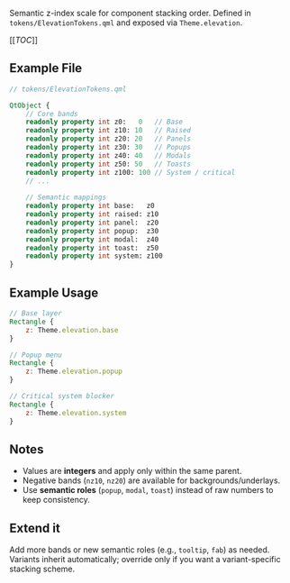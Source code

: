 Semantic z-index scale for component stacking order. Defined in `tokens/ElevationTokens.qml` and exposed via `Theme.elevation`.

[[_TOC_]]

## Example File

```qml
// tokens/ElevationTokens.qml

QtObject {
    // Core bands
    readonly property int z0:   0   // Base
    readonly property int z10: 10   // Raised
    readonly property int z20: 20   // Panels
    readonly property int z30: 30   // Popups
    readonly property int z40: 40   // Modals
    readonly property int z50: 50   // Toasts
    readonly property int z100: 100 // System / critical
    // ...
    
    // Semantic mappings
    readonly property int base:   z0
    readonly property int raised: z10
    readonly property int panel:  z20
    readonly property int popup:  z30
    readonly property int modal:  z40
    readonly property int toast:  z50
    readonly property int system: z100
}
```

## Example Usage

```qml
// Base layer
Rectangle {
    z: Theme.elevation.base
}

// Popup menu
Rectangle {
    z: Theme.elevation.popup
}

// Critical system blocker
Rectangle {
    z: Theme.elevation.system
}
```

## Notes

- Values are **integers** and apply only within the same parent.
- Negative bands (`nz10`, `nz20`) are available for backgrounds/underlays.
- Use **semantic roles** (`popup`, `modal`, `toast`) instead of raw numbers to keep consistency.

## Extend it

Add more bands or new semantic roles (e.g., `tooltip`, `fab`) as needed. Variants inherit automatically; override only if you want a variant-specific stacking scheme.
